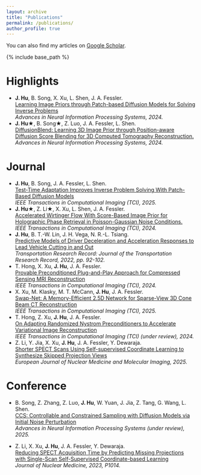 ```yaml
---
layout: archive
title: "Publications"
permalink: /publications/
author_profile: true
---
```


  You can also find my articles on [Google Scholar](https://scholar.google.com/citations?view_op=list_works&hl=en&user=0x7MxrkAAAAJ).
  
{% include base_path %}

<b>Highlights</b>
======
* <b>J. Hu</b>, B. Song, X. Xu, L. Shen, J. A. Fessler. <br>[Learning Image Priors through Patch-based Diffusion Models for Solving Inverse Problems](https://arxiv.org/abs/2406.02462)<br><em> Advances in Neural Information Processing Systems, 2024.</em>
* <b>J. Hu&#9733;</b>, B. Song&#9733;, Z. Luo, J. A. Fessler, L. Shen. <br>[DiffusionBlend: Learning 3D Image Prior through Position-aware Diffusion Score Blending for 3D Computed Tomography Reconstruction.](https://arxiv.org/abs/2406.10211)<br><em>Advances in Neural Information Processing Systems, 2024.</em>

<b>Journal</b>
======
* <b>J. Hu</b>, B. Song, J. A. Fessler, L. Shen. <br>[Test-Time Adaptation Improves Inverse Problem Solving With Patch-Based Diffusion Models](https://ieeexplore.ieee.org/document/11074715)<br><em> IEEE Transactions in Computational Imaging (TCI), 2025.</em>
* <b>J. Hu&#9733;</b>, Z. Li&#9733;, X. Xu, L. Shen, J. A. Fessler. <br>[Accelerated Wirtinger Flow With Score-Based Image Prior for Holographic Phase Retrieval in Poisson-Gaussian Noise Conditions.](https://ieeexplore.ieee.org/document/10695090)<br><em>IEEE Transactions in Computational Imaging (TCI), 2024.</em>
* <b>J. Hu</b>, B. T.-W. Lin, J. H. Vega, N. R.-L. Tsiang. <br>[Predictive Models of Driver Deceleration and Acceleration Responses to Lead Vehicle Cutting in and Out](https://journals.sagepub.com/doi/full/10.1177/03611981221128277)<br><em> Transportation Research Record: Journal of the Transportation Research Record, 2022, pp. 92-102.</em>
* T. Hong, X. Xu, <b>J. Hu</b>, J. A. Fessler. <br>[Provable Preconditioned Plug-and-Play Approach for Compressed Sensing MRI Reconstruction](https://arxiv.org/pdf/2411.08178)<br><em> IEEE Transactions in Computational Imaging (TCI), 2024.</em>
* X. Xu, M. Klasky, M. T. McCann, <b>J. Hu</b>, J. A. Fessler. <br>[Swap-Net: A Memory-Efficient 2.5D Network for Sparse-View 3D Cone Beam CT Reconstruction](https://arxiv.org/abs/2410.10836)<br><em> IEEE Transactions in Computational Imaging (TCI), 2025.</em>
* T. Hong, Z. Xu, <b>J. Hu</b>, J. A. Fessler. <br>[On Adapting Randomized Nystrom Preconditioners to Accelerate Variational Image Reconstruction](https://arxiv.org/abs/2411.08178)<br><em> IEEE Transactions in Computational Imaging (TCI) (under review), 2024.</em>
* Z. Li, Y. Jia, X. Xu, <b>J. Hu</b>, J. A. Fessler, Y. Dewaraja. <br>[Shorter SPECT Scans Using Self-supervised Coordinate Learning to Synthesize Skipped Projection Views](https://pubmed.ncbi.nlm.nih.gov/40392417/)<br><em> European Journal of Nuclear Medicine and Molecular Imaging, 2025.</em>




<b>Conference</b>
======
* B. Song, Z. Zhang, Z. Luo, <b>J. Hu</b>, W. Yuan, J. Jia, Z. Tang, G. Wang, L. Shen. <br>[CCS: Controllable and Constrained Sampling with Diffusion Models via Initial Noise Perturbation](https://arxiv.org/abs/2502.04670)<br><em> Advances in Neural Information Processing Systems (under review), 2025.</em>

* Z. Li, X. Xu, <b>J. Hu</b>, J. A. Fessler, Y. Dewaraja. <br>[Reducing SPECT Acquisition Time by Predicting Missing Projections with Single-Scan Self-Supervised Coordinate-based Learning](https://jnm.snmjournals.org/content/64/supplement_1/P1014.abstract)<br><em> Journal of Nuclear Medicine, 2023, P1014.</em>



